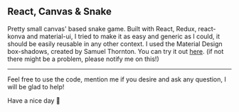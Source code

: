 ## React, Canvas & Snake

Pretty small canvas' based snake game. Built with React, Redux, react-konva and material-ui, I tried to make it as easy and generic as I could, it should be easily reusable in any other context. I used the Material Design box-shadows, created by Samuel Thornton.
You can try it out [here](https://snake.thomasgrivet.fr). (if not there might be a problem, please notify me on this!)

----------

Feel free to use the code, mention me if you desire and ask any question, I will be glad to help!

Have a nice day 🐍

